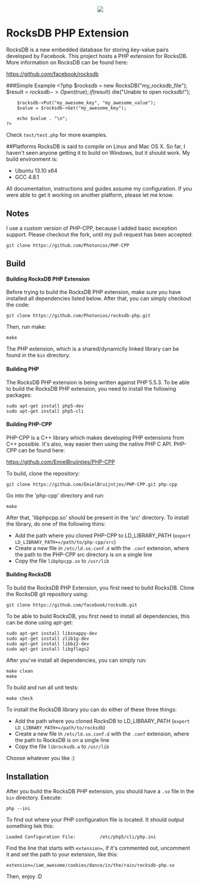 <center><img align="center" src="http://i.imgur.com/C6GyDV0.png" /></center>

RocksDB PHP Extension
===
RocksDB is a new embedded database for storing key-value pairs developed by Facebook. This project hosts a PHP extension for RocksDB. More information on RocksDB can be found here:

https://github.com/facebook/rocksdb

###Simple Example
	<?php
		$rocksdb = new RocksDB("my_rocksdb_file");
		$result = $rocksdb->Open(true);
		if($result)
			die("Unable to open rocksdb!");
			
		$rocksdb->Put("my_awesome_key", "my_awesome_value");
		$value = $rocksdb->Get("my_awesome_key");
		
		echo $value . "\n";
	?>
	
Check `test/test.php` for more examples.

##Platforms
RocksDB is said to compile on Linux and Mac OS X. So far, I haven't seen anyone getting it to build on Windows, but it should work.
My build environment is:

* Ubuntu 13.10 x64
* GCC 4.8.1

All documentation, instructions and guides assume my configuration. If you were able to get it working on another platform, please let me know.

## Notes
I use a custom version of PHP-CPP, because I added basic exception support. Please checkout the fork, until my
pull request has been accepted:

	git clone https://github.com/Photonios/PHP-CPP

## Build
#### Building RocksDB PHP Extension
Before trying to build the RocksDB PHP extension, make sure you have installed all dependencies listed below. After that, you can simply checkout the code:

	git clone https://github.com/Photonios/rocksdb-php.git
	
Then, run make:

	make
	
The PHP extension, which is a shared/dynamiclly linked library can be found in the `bin` directory.

#### Building PHP
The RocksDB PHP extension is being written against PHP 5.5.3. To be able to build the RocksDB PHP extension, you need to install the following packages:

    sudo apt-get install php5-dev
    sudo apt-get install php5-cli

#### Building PHP-CPP
PHP-CPP is a C++ library which makes developing PHP extensions from C++ possible. It's also, way easier then using the native PHP C API. PHP-CPP can be found here:

https://github.com/EmielBruijntjes/PHP-CPP

To build, clone the repository:

	git clone https://github.com/EmielBruijntjes/PHP-CPP.git php-cpp

Go into the 'php-cpp' directory and run:

	make

After that, 'libphpcpp.so' should be present in the 'src' directory. To install the library, do one of the following thins:

* Add the path where you cloned PHP-CPP to LD_LIBRARY_PATH (`export LD_LIBRARY_PATH+=/path/to/php-cpp/src`)
* Create a new file in `/etc/ld.so.conf.d` with the `.conf` extension, where the path to the PHP-CPP src directory is on a single line
* Copy the file `libphpcpp.so` to `/usr/lib`
    
#### Building RocksDB
To build the RocksDB PHP Extension, you first need to build RocksDB. Clone the RocksDB git repository using:

    git clone https://github.com/facebook/rocksdb.git
  
To be able to build RocksDB, you first need to install all dependencies, this can be done using apt-get:

    sudo apt-get install libsnappy-dev
    sudo apt-get install zlib1g-dev
    sudo apt-get install libbz2-dev
    sudo apt-get install libgflags2
    
After you've install all dependencies, you can simply run:

    make clean
    make
    
To build and run all unit tests:

    make check
    
To install the RocksDB library you can do either of these three things:

* Add the path where you cloned RocksDB to LD_LIBRARY_PATH (`export LD_LIBRARY_PATH+=/path/to/rocksdb`)
* Create a new file in `/etc/ld.so.conf.d` with the `.conf` extension, where the path to RocksDB is on a single line
* Copy the file `librocksdb.a` to `/usr/lib`

Choose whatever you like :)

## Installation
After you build the RocksDB PHP extension, you should have a `.so` file in the `bin` directory. Execute:

	php --ini
	
To find out where your PHP configuration file is located. It should output something liek this:

	Loaded Configuration File:         /etc/php5/cli/php.ini

Find the line that starts with `extension=`, if it's commented out, uncomment it and set the path to your extension, like this:

	extension=/iam_awesome/cookies/dance/in/the/rain/rocksdb-php.so
	
Then, enjoy :D
